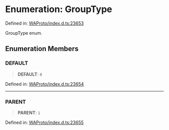 # Enumeration: GroupType

Defined in: [WAProto/index.d.ts:23653](https://github.com/Fokusdotid/bail/blob/546bbbb35e652e95f45982a71bee62b2c682e4eb/WAProto/index.d.ts#L23653)

GroupType enum.

## Enumeration Members

### DEFAULT

> **DEFAULT**: `0`

Defined in: [WAProto/index.d.ts:23654](https://github.com/Fokusdotid/bail/blob/546bbbb35e652e95f45982a71bee62b2c682e4eb/WAProto/index.d.ts#L23654)

***

### PARENT

> **PARENT**: `1`

Defined in: [WAProto/index.d.ts:23655](https://github.com/Fokusdotid/bail/blob/546bbbb35e652e95f45982a71bee62b2c682e4eb/WAProto/index.d.ts#L23655)
